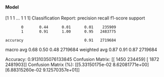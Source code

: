 #### Model
[1 1 1 ... 1 1 1]
Classification Report:
              precision    recall  f1-score   support

           0       0.44      0.01      0.01    235909
           1       0.91      1.00      0.95   2483775

    accuracy                           0.91   2719684
   macro avg       0.68      0.50      0.48   2719684
weighted avg       0.87      0.91      0.87   2719684

Accuracy: 0.9131035076133845
Confusion Matrix:
[[   1450  234459]
 [   1872 2481903]]
Confusion Matrix (%):
[[5.33150175e-02 8.62081771e+00]
 [6.88315260e-02 9.12570357e+01]]
